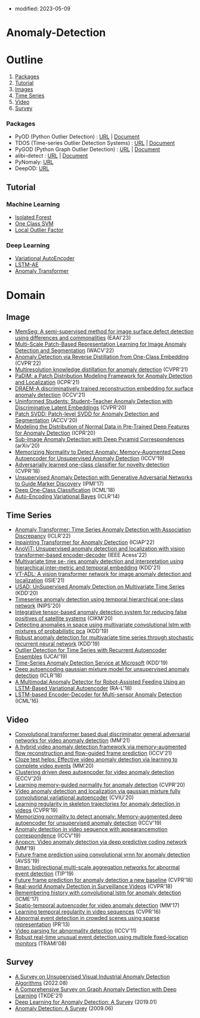 
- modified: 2023-05-09

# Anomaly-Detection

# Outline
1. [Packages](#Packages)
2. [Tutorial](#Tutorial)
3. [Images](#Image)
4. [Time Series](#Time-Series)
5. [Video](#Video)
6. [Survey](#Survey)


### Packages

- PyOD (Python Outlier Detection) : [URL](https://github.com/yzhao062/pyod) | [Document](https://pyod.readthedocs.io/en/latest/pyod.html)
- TDOS (Time-series Outlier Detection Systems) : [URL](https://github.com/datamllab/tods) | [Document](https://tods-doc.github.io/)
- PyGOD (Python Graph Outlier Detection) : [URL](https://github.com/pygod-team/pygod) | [Document](https://docs.pygod.org/en/latest/)
- alibi-detect : [URL](https://github.com/SeldonIO/alibi-detect) | [Document](https://docs.seldon.io/projects/alibi-detect/en/stable/)
- PyNomaly: [URL](https://github.com/vc1492a/PyNomaly)
- DeepOD: [URL](https://github.com/xuhongzuo/DeepOD)

## Tutorial

### Machine Learning

- [Isolated Forest](https://github.com/ceo21ckim/Anomaly-Detection-Tutorial/blob/main/Isolated%20Forest/Isolation%20Forest.ipynb)
- [One Class SVM](https://github.com/ceo21ckim/Anomaly-Detection-Tutorial/blob/main/One%20Class%20SVM/One-Class-SVM.ipynb)
- [Local Outlier Factor](https://github.com/ceo21ckim/Anomaly-Detection-Tutorial/blob/main/Local%20Outlier%20Factor/Local%20Outlier%20Factor.ipynb)


### Deep Learning

- [Variational AutoEncoder](https://github.com/ceo21ckim/Anomaly-Detection-Tutorial/tree/main/Variational%20AutoEncoder)
- [LSTM-AE](https://github.com/ceo21ckim/Anomaly-Detection-Tutorial/tree/main/LSTM-AE)
- [Anomaly Transformer](https://github.com/ceo21ckim/Anomaly-Detection-Tutorial/tree/main/Anomaly%20Transformer)


# Domain

## Image
- [MemSeg: A semi-supervised method for image surface defect detection using differences and commonalities](https://arxiv.org/pdf/2205.00908.pdf) (EAAI'23)
- [Multi-Scale Patch-Based Representation Learning for Image Anomaly Detection and Segmentation](https://openaccess.thecvf.com/content/WACV2022/papers/Tsai_Multi-Scale_Patch-Based_Representation_Learning_for_Image_Anomaly_Detection_and_Segmentation_WACV_2022_paper.pdf) (WACV'22)
- [Anomaly Detection via Reverse Distillation from One-Class Embedding](https://openaccess.thecvf.com/content/CVPR2022/papers/Deng_Anomaly_Detection_via_Reverse_Distillation_From_One-Class_Embedding_CVPR_2022_paper.pdf) (CVPR'22)
- [Multiresolution knowledge distillation for anomaly detection](https://openaccess.thecvf.com/content/CVPR2021/papers/Salehi_Multiresolution_Knowledge_Distillation_for_Anomaly_Detection_CVPR_2021_paper.pdf) (CVPR'21)
- [PaDiM: a Patch Distribution Modeling Framework for Anomaly Detection and Localization](https://hal-cea.archives-ouvertes.fr/cea-03251821v1/file/Pixdim_paper.pdf) (ICPR'21)
- [DRAEM-A discriminatively trained reconstruction embedding for surface anomaly detection](https://openaccess.thecvf.com/content/ICCV2021/papers/Zavrtanik_DRAEM_-_A_Discriminatively_Trained_Reconstruction_Embedding_for_Surface_Anomaly_ICCV_2021_paper.pdf) (ICCV'21)
- [Uninformed Students: Student–Teacher Anomaly Detection with Discriminative Latent Embeddings](https://openaccess.thecvf.com/content_CVPR_2020/papers/Bergmann_Uninformed_Students_Student-Teacher_Anomaly_Detection_With_Discriminative_Latent_Embeddings_CVPR_2020_paper.pdf) (CVPR'20)
- [Patch SVDD: Patch-level SVDD for Anomaly Detection and Segmentation](https://openaccess.thecvf.com/content/ACCV2020/papers/Yi_Patch_SVDD_Patch-level_SVDD_for_Anomaly_Detection_and_Segmentation_ACCV_2020_paper.pdf) (ACCV'20)
- [Modeling the Distribution of Normal Data in Pre-Trained Deep Features for Anomaly Detection](https://arxiv.org/pdf/2005.14140.pdf) (ICPR'20)
- [Sub-Image Anomaly Detection with Deep Pyramid Correspondences](https://arxiv.org/pdf/2005.02357.pdf) (arXiv'20)
- [Memorizing Normality to Detect Anomaly: Memory-Augmented Deep Autoencoder for Unsupervised Anomaly Detection](https://openaccess.thecvf.com/content_ICCV_2019/papers/Gong_Memorizing_Normality_to_Detect_Anomaly_Memory-Augmented_Deep_Autoencoder_for_Unsupervised_ICCV_2019_paper.pdf) (ICCV'19)
- [Adversarially learned one-class classifier for novelty detection](https://openaccess.thecvf.com/content_cvpr_2018/papers/Sabokrou_Adversarially_Learned_One-Class_CVPR_2018_paper.pdf) (CVPR'18)
- [Unsupervised Anomaly Detection with Generative Adversarial Networks to Guide Marker Discovery](https://arxiv.org/pdf/1703.05921.pdf) (IPMI'17)
- [Deep One-Class Classification](http://proceedings.mlr.press/v80/ruff18a/ruff18a.pdf) (ICML'18)
- [Auto-Encoding Variational Bayes](https://arxiv.org/pdf/1312.6114.pdf) (ICLR'14)


## Time Series

- [Anomaly Transformer: Time Series Anomaly Detection with Association Discrepancy](https://openreview.net/pdf?id=LzQQ89U1qm_) (ICLR'22)
- [Inpainting Transformer for Anomaly Detection](https://arxiv.org/pdf/2104.13897.pdf) (ICIAP'22)
- [AnoViT: Unsupervised anomaly detection and localization with vision transformer-based encoder-decoder](https://arxiv.org/pdf/2203.10808.pdf) (IEEE Acess'22)
- [Multivariate time se- ries anomaly detection and interpretation using hierarchical inter-metric and temporal embedding](https://dl.acm.org/doi/pdf/10.1145/3447548.3467075) (KDD'21)
- [VT-ADL: A vision transformer network for image anomaly detection and localization](https://ieeexplore.ieee.org/stamp/stamp.jsp?tp=&arnumber=9576231) (ISIE'21)
- [USAD: UnSupervised Anomaly Detection on Multivariate Time Series](https://dl.acm.org/doi/pdf/10.1145/3394486.3403392) (KDD'20)
- [Timeseries anomaly detection using temporal hierarchical one-class network](https://proceedings.neurips.cc/paper_files/paper/2020/file/97e401a02082021fd24957f852e0e475-Paper.pdf) (NIPS'20)
- [Integrative tensor-based anomaly detection system for reducing false positives of satellite systems](https://dl.acm.org/doi/pdf/10.1145/3340531.3412716) (CIKM'20)
- [Detecting anomalies in space using multivariate convolutional lstm with mixtures of probabilistic pca](https://dl.acm.org/doi/pdf/10.1145/3292500.3330776) (KDD'19)
- [Robust anomaly detection for multivariate time series through stochastic recurrent neural network](https://dl.acm.org/doi/pdf/10.1145/3292500.3330672) (KDD'19)
- [Outlier Detection for Time Series with Recurrent Autoencoder Ensembles](https://www.ijcai.org/proceedings/2019/0378.pdf) (IJCAI'19)
- [Time-Series Anomaly Detection Service at Microsoft](https://dl.acm.org/doi/pdf/10.1145/3292500.3330680) (KDD'19)
- [Deep autoencoding gaussian mixture model for unsupervised anomaly detection](https://openreview.net/pdf?id=BJJLHbb0-) (ICLR'18)
- [A Multimodal Anomaly Detector for Robot-Assisted Feeding Using an LSTM-Based Variational Autoencoder](https://ieeexplore.ieee.org/stamp/stamp.jsp?tp=&arnumber=8279425) (RA-L'18)
- [LSTM-based Encoder-Decoder for Multi-sensor Anomaly Detection](https://arxiv.org/pdf/1607.00148.pdf) (ICML'16)


## Video

- [Convolutional transformer based dual discriminator general adversarial networks for video anomaly detection](https://dl.acm.org/doi/pdf/10.1145/3474085.3475693) (MM'21)
- [A hybrid video anomaly detection
framework via memory-augmented flow reconstruction and flow-guided frame prediction](https://chengjianglong.com/publications/HF2_ICCV_Supp.pdf) (ICCV'21)
- [Cloze test helps: Effective video anomaly detection via learning to complete video events](https://dl.acm.org/doi/pdf/10.1145/3394171.3413973) (MM'20)
- [Clustering driven deep autoencoder for video anomaly detection](http://tuzhigang.cn/thesis/19_ECCV2020-2341-CameraReady.pdf) (ECCV'20)
- [ Learning memory-guided normality for anomaly detection](https://openaccess.thecvf.com/content_CVPR_2020/papers/Park_Learning_Memory-Guided_Normality_for_Anomaly_Detection_CVPR_2020_paper.pdf) (CVPR'20)
- [Video anomaly detection and localization via gaussian mixture fully convolutional variational autoencoder](https://www.ecva.net/papers/eccv_2022/papers_ECCV/papers/136700490.pdf) (CVIU'20)
- [Learning regularity in skeleton trajectories for anomaly detection in videos](https://openaccess.thecvf.com/content_CVPR_2019/papers/Morais_Learning_Regularity_in_Skeleton_Trajectories_for_Anomaly_Detection_in_Videos_CVPR_2019_paper.pdf) (CVPR'19)
- [Memorizing normality to detect anomaly: Memory-augmented deep autoencoder for unsupervised anomaly detection](https://openaccess.thecvf.com/content_ICCV_2019/papers/Gong_Memorizing_Normality_to_Detect_Anomaly_Memory-Augmented_Deep_Autoencoder_for_Unsupervised_ICCV_2019_paper.pdf) (ICCV'19)
- [Anomaly detection in video sequence with appearancemotion correspondence](https://openaccess.thecvf.com/content_ICCV_2019/papers/Nguyen_Anomaly_Detection_in_Video_Sequence_With_Appearance-Motion_Correspondence_ICCV_2019_paper.pdf) (ICCV'19)
- [Anopcn: Video anomaly detection via deep predictive coding network](https://dl.acm.org/doi/pdf/10.1145/3343031.3350899) (MM'19)
- [Future frame prediction using convolutional vrnn for anomaly detection](https://ieeexplore.ieee.org/stamp/stamp.jsp?tp=&arnumber=8909850) (AVSS'19)
- [Bman: bidirectional multi-scale aggregation networks for abnormal event detection](https://ieeexplore.ieee.org/stamp/stamp.jsp?tp=&arnumber=8882515) (TIP'19)
- [Future frame prediction for anomaly detection a new baseline](https://openaccess.thecvf.com/content_cvpr_2018/papers/Liu_Future_Frame_Prediction_CVPR_2018_paper.pdf) (CVPR'18)
- [Real-world Anomaly Detection in Surveillance Videos](https://openaccess.thecvf.com/content_cvpr_2018/papers/Sultani_Real-World_Anomaly_Detection_CVPR_2018_paper.pdf) (CVPR'18)
- [Remembering history with convolutional lstm for anomaly detection](https://ieeexplore.ieee.org/stamp/stamp.jsp?tp=&arnumber=8019325) (ICME'17)
- [Spatio-temporal autoencoder for video anomaly detection]() (MM'17)
- [Learning temporal regularity in video sequences](https://openaccess.thecvf.com/content_cvpr_2016/papers/Hasan_Learning_Temporal_Regularity_CVPR_2016_paper.pdf) (CVPR'16)
- [Abnormal event detection in crowded scenes using sparse representation](https://pages.cs.wisc.edu/~ji-liu/paper/Abnormal-PR.pdf) (PR'13) 
- [Video parsing for abnormality detection](https://ieeexplore.ieee.org/stamp/stamp.jsp?tp=&arnumber=6126525) (ICCV'11)
- [Robust real-time unusual event detection using multiple fixed-location monitors](https://ieeexplore.ieee.org/stamp/stamp.jsp?tp=&arnumber=4407716) (TRAMI'08)

## Survey

- [A Survey on Unsupervised Visual Industrial Anomaly Detection Algorithms](https://arxiv.org/pdf/2204.11161.pdf) (2022.08)
- [A Comprehensive Survey on Graph Anomaly Detection with Deep Learning](https://ieeexplore.ieee.org/stamp/stamp.jsp?tp=&arnumber=9565320) (TKDE'21)
- [Deep Learning for Anomaly Detection: A Survey](https://arxiv.org/pdf/1901.03407.pdf) (2019.01)
- [Anomaly Detection: A Survey](https://dl.acm.org/doi/pdf/10.1145/1541880.1541882) (2009.06)
